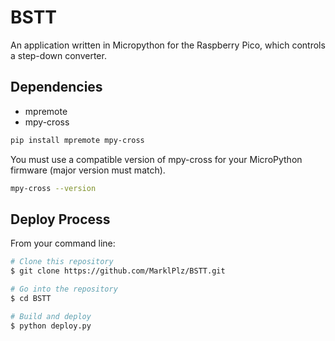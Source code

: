 # BSTT
An application written in Micropython for the Raspberry Pico, which controls a step-down converter.

## Dependencies
- mpremote
- mpy-cross
``` bash
pip install mpremote mpy-cross
```
You must use a compatible version of mpy-cross for your MicroPython firmware (major version must match).
``` bash
mpy-cross --version
```
## Deploy Process
From your command line:
```bash
# Clone this repository
$ git clone https://github.com/MarklPlz/BSTT.git

# Go into the repository
$ cd BSTT

# Build and deploy
$ python deploy.py
```
